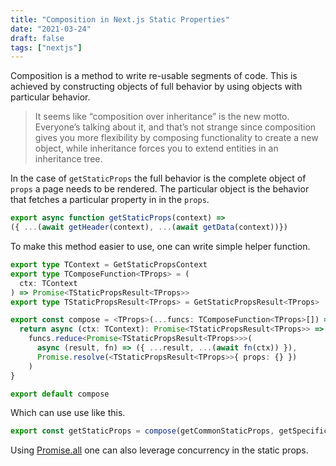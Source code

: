 ```yaml
---
title: "Composition in Next.js Static Properties"
date: "2021-03-24"
draft: false
tags: ["nextjs"]
---
```


Composition is a method to write re-usable segments of code. This is achieved by constructing objects of full behavior by using objects with particular behavior.

> It seems like “composition over inheritance” is the new motto. Everyone’s talking about it, and that’s not strange since composition gives you more flexibility by composing functionality to create a new object, while inheritance forces you to extend entities in an inheritance tree.

In the case of `getStaticProps` the full behavior is the complete object of `props` a page needs to be rendered. The particular object is the behavior that fetches a particular property in in the `props`.

```typescript
export async function getStaticProps(context) =>
({ ...(await getHeader(context), ...(await getData(context))})
```

To make this method easier to use, one can write simple helper function.

```typescript
export type TContext = GetStaticPropsContext
export type TComposeFunction<TProps> = (
  ctx: TContext
) => Promise<TStaticPropsResult<TProps>>
export type TStaticPropsResult<TProps> = GetStaticPropsResult<TProps>

export const compose = <TProps>(...funcs: TComposeFunction<TProps>[]) => {
  return async (ctx: TContext): Promise<TStaticPropsResult<TProps>> =>
    funcs.reduce<Promise<TStaticPropsResult<TProps>>>(
      async (result, fn) => ({ ...result, ...(await fn(ctx)) }),
      Promise.resolve(<TStaticPropsResult<TProps>>{ props: {} })
    )
}

export default compose
```

Which can use use like this.

```typescript
export const getStaticProps = compose(getCommonStaticProps, getSpecificStaticProps)
```

Using [Promise.all](https://developer.mozilla.org/de/docs/Web/JavaScript/Reference/Global_Objects/Promise/all) one can also leverage concurrency in the static props.
